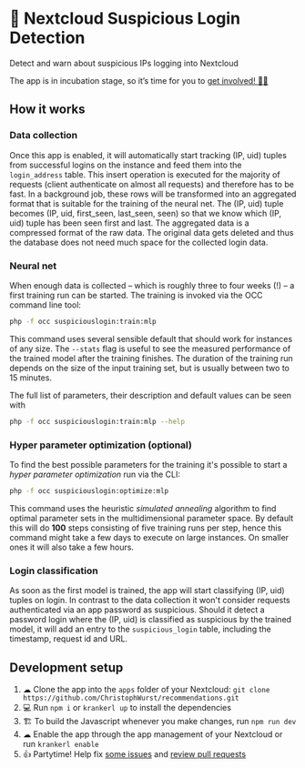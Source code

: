 # 🔮 Nextcloud Suspicious Login Detection

Detect and warn about suspicious IPs logging into Nextcloud

The app is in incubation stage, so it’s time for you to [get involved! 👩‍💻](https://github.com/nextcloud/suspicious_login#development-setup)

## How it works

### Data collection

Once this app is enabled, it will automatically start tracking (IP, uid) tuples from
successful logins on the instance and feed them into the `login_address` table. This
insert operation is executed for the majority of requests (client authenticate on
almost all requests) and therefore has to be fast. In a background job, these rows
will be transformed into an aggregated format that is suitable for the training of
the neural net. The (IP, uid) tuple becomes (IP, uid, first_seen, last_seen, seen) so
that we know which (IP, uid) tuple has been seen first and last. The aggregated data
is a compressed format of the raw data. The original data gets deleted and thus the
database does not need much space for the collected login data.

### Neural net

When enough data is collected – which is roughly three to four weeks (!) – a first
training run can be started. The training is invoked via the OCC command line tool:

```bash
php -f occ suspiciouslogin:train:mlp
```

This command uses several sensible default that should work for instances of any size.
The ``--stats`` flag is useful to see the measured performance of the trained model
after the training finishes. The duration of the training run depends on the size
of the input training set, but is usually between two to 15 minutes.

The full list of parameters, their description and default values can be seen with

```bash
php -f occ suspiciouslogin:train:mlp --help
```

### Hyper parameter optimization (optional)

To find the best possible parameters for the training it's possible to start a *hyper
parameter optimization* run via the CLI:

```bash
php -f occ suspiciouslogin:optimize:mlp
```

This command uses the heuristic *simulated annealing* algorithm to find optimal
parameter sets in the multidimensional parameter space. By default this will do **100**
steps consisting of five training runs per step, hence this command might take a few
days to execute on large instances. On smaller ones it will also take a few hours.


### Login classification

As soon as the first model is trained, the app will start classifying (IP, uid) tuples
on login. In contrast to the data collection it won't consider requests authenticated
via an app password as suspicious. Should it detect a password login where the (IP,
uid) is classified as suspicious by the trained model, it will add an entry to the
``suspicious_login`` table, including the timestamp, request id and URL.


## Development setup

1. ☁ Clone the app into the `apps` folder of your Nextcloud: `git clone https://github.com/ChristophWurst/recommendations.git`
2. 💻 Run `npm i` or `krankerl up` to install the dependencies
3. 🏗 To build the Javascript whenever you make changes, run `npm run dev`
4. ☁ Enable the app through the app management of your Nextcloud or run `krankerl enable`
5. 👍 Partytime! Help fix [some issues](https://github.com/nextcloud/suspicious_login/issues) and [review pull requests](https://github.com/nextcloud/suspicious_login/pulls)
